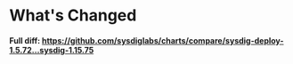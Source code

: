 # What's Changed


#### Full diff: https://github.com/sysdiglabs/charts/compare/sysdig-deploy-1.5.72...sysdig-1.15.75
